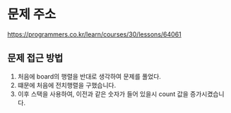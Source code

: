 # 문제 주소
https://programmers.co.kr/learn/courses/30/lessons/64061

## 문제 접근 방법
1. 처음에 board의 행렬을 반대로 생각하여 문제를 풀었다.
2. 떄문에 처음에 전치행렬을 구했습니다.
3. 이후 스택을 사용하여, 이전과 같은 숫자가 들어 있을시 count 값을 증가시켰습니다.
